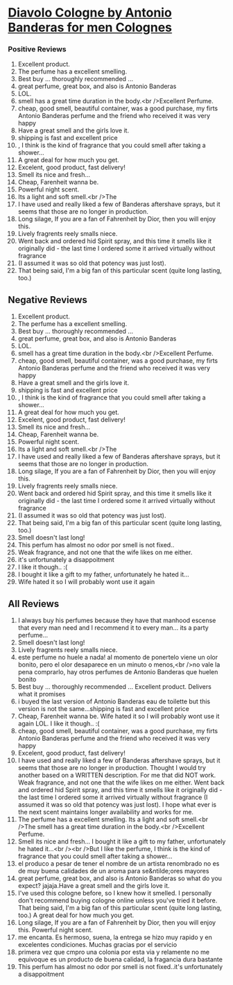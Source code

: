 # [Diavolo Cologne by Antonio Banderas for men Colognes](https://products.checkmycream.com/products/Diavolo-Cologne-by-Antonio-Banderas-for-men-Colognes.html)

### Positive Reviews

<ol>
      <li>Excellent product.</li>
      <li>The perfume has a excellent smelling.</li>
      <li>Best buy ... thoroughly recommended ...</li>
      <li>great perfume, great box, and also is Antonio Banderas</li>
      <li>LOL.</li>
      <li>smell has a great time duration in the body.&lt;br /&gt;Excellent Perfume.</li>
      <li>cheap, good smell, beautiful container, was a good purchase, my  firts Antonio Banderas perfume and the friend who received it was very happy</li>
      <li>Have a great smell and the girls love it.</li>
      <li>shipping is fast and excellent price</li>
      <li>, I think is the kind of fragrance that you could smell after taking a shower...</li>
      <li>A great deal for how much you get.</li>
      <li>Excelent, good product, fast delivery!</li>
      <li>Smell its nice and fresh...</li>
      <li>Cheap, Farenheit wanna be.</li>
      <li>Powerful night scent.</li>
      <li>Its a light and soft smell.&lt;br /&gt;The</li>
      <li>I have used and really liked a few of Banderas aftershave sprays, but it seems that those are no longer in production.  </li>
      <li>Long silage, If you are a fan of Fahrenheit by Dior, then you will enjoy this.</li>
      <li>Lively fragrents reely smalls niece.</li>
      <li>Went back and ordered hid Spirit spray, and this time it smells like it originally did - the last time I ordered some it arrived virtually without fragrance</li>
      <li>(I assumed it was so old that potency was just lost).  </li>
      <li>That being said, I&#x27;m a big fan of this particular scent (quite long lasting, too.)</li>
</ol>


<h2>Negative Reviews</h2>
<ol>
<li> Excellent product.</li>
<li> The perfume has a excellent smelling.</li>
<li> Best buy ... thoroughly recommended ...</li>
<li> great perfume, great box, and also is Antonio Banderas</li>
<li> LOL.</li>
<li> smell has a great time duration in the body.&lt;br /&gt;Excellent Perfume.</li>
<li> cheap, good smell, beautiful container, was a good purchase, my  firts Antonio Banderas perfume and the friend who received it was very happy</li>
<li> Have a great smell and the girls love it.</li>
<li> shipping is fast and excellent price</li>
<li> , I think is the kind of fragrance that you could smell after taking a shower...</li>
<li> A great deal for how much you get.</li>
<li> Excelent, good product, fast delivery!</li>
<li> Smell its nice and fresh...</li>
<li> Cheap, Farenheit wanna be.</li>
<li> Powerful night scent.</li>
<li> Its a light and soft smell.&lt;br /&gt;The</li>
<li> I have used and really liked a few of Banderas aftershave sprays, but it seems that those are no longer in production.  </li>
<li> Long silage, If you are a fan of Fahrenheit by Dior, then you will enjoy this.</li>
<li> Lively fragrents reely smalls niece.</li>
<li> Went back and ordered hid Spirit spray, and this time it smells like it originally did - the last time I ordered some it arrived virtually without fragrance</li>
<li> (I assumed it was so old that potency was just lost).  </li>
<li> That being said, I&#x27;m a big fan of this particular scent (quite long lasting, too.)</li>
<li> Smell doesn&#x27;t last long!</li>
<li> This perfum  has almost no odor por smell is not fixed..</li>
<li> Weak fragrance, and not one that the wife likes on me either.  </li>
<li> it&#x27;s unfortunately a disappoitment</li>
<li> I like it though.. :(</li>
<li> I bought it like a gift to my father, unfortunately he hated it...</li>
<li> Wife hated it so I will probably wont use it again</li>
</ol>

<h2>All Reviews</h2>

<ol>
    <li> I always buy his perfumes because they have that manhood escense that every man need and I recommend it to every man... its a party perfume...</li>
    <li> Smell doesn&#x27;t last long!</li>
    <li> Lively fragrents reely smalls niece.</li>
    <li> este perfume no huele a nada! al momento de ponertelo viene un olor bonito, pero el olor desaparece en un minuto o menos,&lt;br /&gt;no vale la pena comprarlo, hay otros perfumes de Antonio Banderas que huelen bonito</li>
    <li> Best buy ... thoroughly recommended ... Excellent product. Delivers what it promises</li>
    <li> i buyed the last version of Antonio Banderas eau de toilette but this version is not the same...shipping is fast and excellent price</li>
    <li> Cheap, Farenheit wanna be. Wife hated it so I will probably wont use it again LOL. I like it though.. :(</li>
    <li> cheap, good smell, beautiful container, was a good purchase, my  firts Antonio Banderas perfume and the friend who received it was very happy</li>
    <li> Excelent, good product, fast delivery!</li>
    <li> I have used and really liked a few of Banderas aftershave sprays, but it seems that those are no longer in production.  Thought I would try another based on a WRITTEN description.  For me that did NOT work.  Weak fragrance, and not one that the wife likes on me either.  Went back and ordered hid Spirit spray, and this time it smells like it originally did - the last time I ordered some it arrived virtually without fragrance (I assumed it was so old that potency was just lost).  I hope what ever is the next scent maintains longer availability and works for me.</li>
    <li> The perfume has a excellent smelling. Its a light and soft smell.&lt;br /&gt;The smell has a great time duration in the body.&lt;br /&gt;Excellent Perfume.</li>
    <li> Smell its nice and fresh... I bought it like a gift to my father, unfortunately he hated it...&lt;br /&gt;&lt;br /&gt;But I like the perfume, I think is the kind of fragrance that you could smell after taking a shower...</li>
    <li> el produco  a pesar de tener el nombre de un artista renombrado no es de muy buena calidades de un aroma para se&amp;ntilde;ores mayores</li>
    <li> great perfume, great box, and also is Antonio Banderas so what do you expect? jajaja.Have a great smell and the girls love it.</li>
    <li> I&#x27;ve used this cologne before, so I knew how it smelled. I personally don&#x27;t recommend buying cologne online unless you&#x27;ve tried it before. That being said, I&#x27;m a big fan of this particular scent (quite long lasting, too.) A great deal for how much you get.</li>
    <li> Long silage, If you are a fan of Fahrenheit by Dior, then you will enjoy this. Powerful night scent.</li>
    <li> me encanta. Es hermoso, suena, la entrega se hizo muy rapido y en excelentes condiciones. Muchas gracias por el servicio</li>
    <li> primera vez que cmpro una colonia por esta via y relamente no me equivoque es un producto de buena calidad, la fragancia dura bastante</li>
    <li> This perfum  has almost no odor por smell is not fixed..it&#x27;s unfortunately a disappoitment</li>
</ol>




